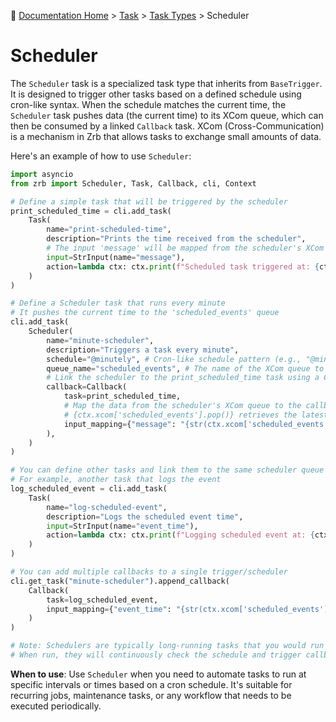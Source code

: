 🔖 [Documentation Home](../../../README.md) > [Task](../../README.md) > [Task Types](../README.md) > Scheduler

# Scheduler

The `Scheduler` task is a specialized task type that inherits from `BaseTrigger`. It is designed to trigger other tasks based on a defined schedule using cron-like syntax. When the schedule matches the current time, the `Scheduler` task pushes data (the current time) to its XCom queue, which can then be consumed by a linked `Callback` task. XCom (Cross-Communication) is a mechanism in Zrb that allows tasks to exchange small amounts of data.

Here's an example of how to use `Scheduler`:

```python
import asyncio
from zrb import Scheduler, Task, Callback, cli, Context

# Define a simple task that will be triggered by the scheduler
print_scheduled_time = cli.add_task(
    Task(
        name="print-scheduled-time",
        description="Prints the time received from the scheduler",
        # The input 'message' will be mapped from the scheduler's XCom
        input=StrInput(name="message"),
        action=lambda ctx: ctx.print(f"Scheduled task triggered at: {ctx.input.message}"),
    )
)

# Define a Scheduler task that runs every minute
# It pushes the current time to the 'scheduled_events' queue
cli.add_task(
    Scheduler(
        name="minute-scheduler",
        description="Triggers a task every minute",
        schedule="@minutely", # Cron-like schedule pattern (e.g., "@minutely", "* * * * *")
        queue_name="scheduled_events", # The name of the XCom queue to push data to
        # Link the scheduler to the print_scheduled_time task using a Callback
        callback=Callback(
            task=print_scheduled_time,
            # Map the data from the scheduler's XCom queue to the callback task's input
            # {ctx.xcom['scheduled_events'].pop()} retrieves the latest data from the queue
            input_mapping={"message": "{str(ctx.xcom['scheduled_events'].pop())}"},
        ),
    )
)

# You can define other tasks and link them to the same scheduler queue
# For example, another task that logs the event
log_scheduled_event = cli.add_task(
    Task(
        name="log-scheduled-event",
        description="Logs the scheduled event time",
        input=StrInput(name="event_time"),
        action=lambda ctx: ctx.print(f"Logging scheduled event at: {ctx.input.event_time}"),
    )
)

# You can add multiple callbacks to a single trigger/scheduler
cli.get_task("minute-scheduler").append_callback(
    Callback(
        task=log_scheduled_event,
        input_mapping={"event_time": "{str(ctx.xcom['scheduled_events'].pop())}"},
    )
)

# Note: Schedulers are typically long-running tasks that you would run in the background.
# When run, they will continuously check the schedule and trigger callbacks.
```

**When to use**: Use `Scheduler` when you need to automate tasks to run at specific intervals or times based on a cron schedule. It's suitable for recurring jobs, maintenance tasks, or any workflow that needs to be executed periodically.